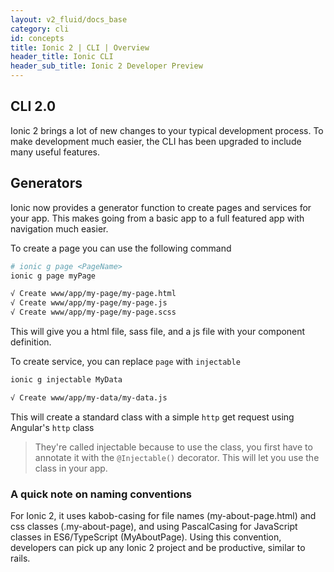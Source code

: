 ```yaml
---
layout: v2_fluid/docs_base
category: cli
id: concepts
title: Ionic 2 | CLI | Overview
header_title: Ionic CLI
header_sub_title: Ionic 2 Developer Preview
---
```



## CLI 2.0

Ionic 2 brings a lot of new changes to your typical development process. To make development much easier, the CLI has been upgraded to include many useful features.

## Generators

Ionic now provides a generator function to create pages and services for your app. This makes going from a basic app to a full featured app with navigation much easier.

To create a page you can use the following command

```bash
# ionic g page <PageName>
ionic g page myPage

√ Create www/app/my-page/my-page.html
√ Create www/app/my-page/my-page.js
√ Create www/app/my-page/my-page.scss
```

This will give you a html file, sass file, and a js file with your component definition.


To create service, you can replace `page` with `injectable`

```bash
ionic g injectable MyData

√ Create www/app/my-data/my-data.js
```

This will create a standard class with a simple `http` get request using Angular's `http` class

>They're called injectable because to use the class, you first have to annotate it with the `@Injectable()` decorator. This will let you use the class in your app.

### A quick note on naming conventions

For Ionic 2, it uses kabob-casing for file names (my-about-page.html) and css classes (.my-about-page), and using PascalCasing for JavaScript classes in ES6/TypeScript (MyAboutPage).
Using this convention, developers can pick up any Ionic 2 project and be productive, similar to rails.


